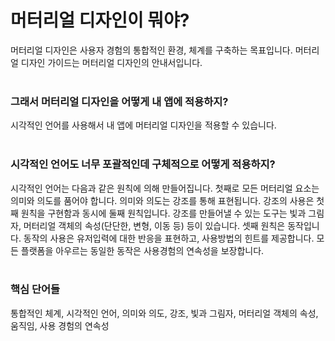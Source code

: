 # 머터리얼 디자인이 뭐야?
머터리얼 디자인은 사용자 경험의 통합적인 환경, 체계를 구축하는  목표입니다. 머터리얼 디자인 가이드는 머터리얼 디자인의 안내서입니다.
<br>
<br>

### 그래서 머터리얼 디자인을 어떻게 내 앱에 적용하지?
시각적인 언어를 사용해서 내 앱에 머터리얼 디자인을 적용할 수 있습니다.
<br>
<br>

### 시각적인 언어도 너무 포괄적인데 구체적으로 어떻게 적용하지?
시각적인 언어는 다음과 같은 원칙에 의해 만들어집니다. 첫째로 모든 머터리얼 요소는 의미와 의도를 품어야 합니다. 의미와 의도는 강조를 통해 표현됩니다. 강조의 사용은 첫째 원칙을 구현함과 동시에 둘째 원칙입니다. 강조를 만들어낼 수 있는 도구는 빛과 그림자, 머터리얼 객체의 속성(단단한, 변형, 이동 등) 등이 있습니다. 셋째 원칙은 동작입니다. 동작의 사용은 유저입력에 대한 반응을 표현하고, 사용방법의 힌트를 제공합니다. 모든 플랫폼을 아우르는 동일한 동작은 사용경험의 연속성을 보장합니다.
<br>
<br>

### 핵심 단어들
통합적인 체계, 시각적인 언어, 의미와 의도, 강조, 빛과 그림자, 머터리얼 객체의 속성, 움직임, 사용 경험의 연속성

